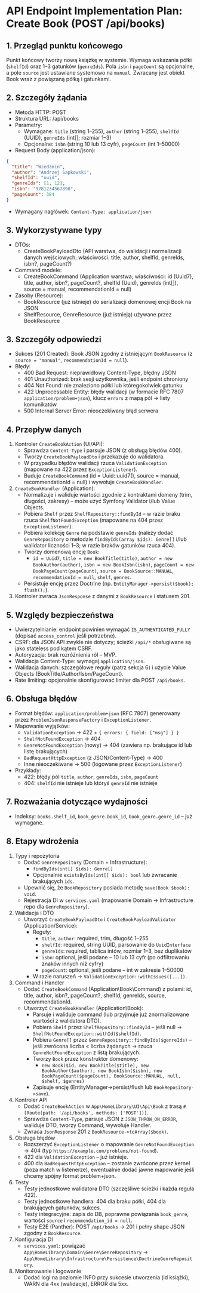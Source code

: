 # API Endpoint Implementation Plan: Create Book (POST /api/books)

## 1. Przegląd punktu końcowego
Punkt końcowy tworzy nową książkę w systemie. Wymaga wskazania półki (`shelfId`) oraz 1–3 gatunków (`genreIds`). Pola `isbn` i `pageCount` są opcjonalne, a pole `source` jest ustawiane systemowo na `manual`. Zwracany jest obiekt Book wraz z powiązaną półką i gatunkami.

## 2. Szczegóły żądania
- Metoda HTTP: POST
- Struktura URL: /api/books
- Parametry:
  - Wymagane: `title` (string 1–255), `author` (string 1–255), `shelfId` (UUID), `genreIds` (int[]; rozmiar 1–3)
  - Opcjonalne: `isbn` (string 10 lub 13 cyfr), `pageCount` (int 1–50000)
- Request Body (application/json):
```json
{
  "title": "Wiedźmin",
  "author": "Andrzej Sapkowski",
  "shelfId": "uuid",
  "genreIds": [1, 12],
  "isbn": "9781234567890",
  "pageCount": 384
}
```
- Wymagany nagłówek: `Content-Type: application/json`

## 3. Wykorzystywane typy
- DTOs:
  - CreateBookPayloadDto (API warstwa, do walidacji i normalizacji danych wejściowych; właściwości: title, author, shelfId, genreIds, isbn?, pageCount?)
- Command modele:
  - CreateBookCommand (Application warstwa; właściwości: id (Uuid7), title, author, isbn?, pageCount?, shelfId (Uuid), genreIds (int[]), source = manual, recommendationId = null)
- Zasoby (Resource):
  - BookResource (już istnieje) do serializacji domenowej encji Book na JSON
  - ShelfResource, GenreResource (już istnieją) używane przez BookResource

## 3. Szczegóły odpowiedzi
- Sukces (201 Created): Book JSON zgodny z istniejącym `BookResource` (z `source = "manual"`, `recommendationId = null`).
- Błędy:
  - 400 Bad Request: nieprawidłowy Content-Type, błędny JSON
  - 401 Unauthorized: brak sesji użytkownika, jeśli endpoint chroniony
  - 404 Not Found: nie znaleziono półki lub któregokolwiek gatunku
  - 422 Unprocessable Entity: błędy walidacji (w formacie RFC 7807 `application/problem+json`), klucz `errors` z mapą pól → listy komunikatów
  - 500 Internal Server Error: nieoczekiwany błąd serwera

## 4. Przepływ danych
1) Kontroler `CreateBookAction` (UI/API):
   - Sprawdza `Content-Type` i parsuje JSON (z obsługą błędów 400).
   - Tworzy `CreateBookPayloadDto` i przekazuje do walidatora.
   - W przypadku błędów walidacji rzuca `ValidationException` (mapowane na 422 przez `ExceptionListener`).
   - Buduje `CreateBookCommand` (id = Uuid::uuid7(), source = manual, recommendationId = null) i wywołuje `CreateBookHandler`.
2) `CreateBookHandler` (Application):
   - Normalizuje i waliduje wartości zgodnie z kontraktami domeny (trim, długości, zakresy) – może użyć Symfony Validator i/lub Value Objects.
   - Pobiera `Shelf` przez `ShelfRepository::findById` – w razie braku rzuca `ShelfNotFoundException` (mapowane na 404 przez `ExceptionListener`).
   - Pobiera kolekcję `Genre` na podstawie `genreIds` (należy dodać `GenreRepository` o metodzie `findByIds(array $ids): Genre[]` i/lub walidator liczności 1–3; w razie braków gatunków rzuca 404).
   - Tworzy domenową encję `Book`:
     - `id = Uuid7`, `title = new BookTitle(title)`, `author = new BookAuthor(author)`, `isbn = new BookIsbn(isbn)`, `pageCount = new BookPageCount(pageCount)`, `source = BookSource::MANUAL`, `recommendationId = null`, `shelf`, `genres`.
   - Persistuje encję przez Doctrine (np. `EntityManager->persist($book); flush();`).
3) Kontroler zwraca `JsonResponse` z danymi z `BookResource` i statusem 201.

## 5. Względy bezpieczeństwa
- Uwierzytelnianie: endpoint powinien wymagać `IS_AUTHENTICATED_FULLY` (dopisać `access_control` jeśli potrzebne).
- CSRF: dla JSON API zwykle nie dotyczy; ścieżki `/api/*` obsługiwane są jako stateless pod kątem CSRF.
- Autoryzacja: brak rozróżnienia ról – MVP.
- Walidacja Content-Type: wymagaj `application/json`.
- Walidacja danych: szczegółowe reguły (patrz sekcja 6) i użycie Value Objects (BookTitle/Author/Isbn/PageCount).
- Rate limiting: opcjonalnie skonfigurować limiter dla POST `/api/books`.

## 6. Obsługa błędów
- Format błędów: `application/problem+json` (RFC 7807) generowany przez `ProblemJsonResponseFactory` i `ExceptionListener`.
- Mapowanie wyjątków:
  - `ValidationException` → 422 + `{ errors: { field: ["msg"] } }`
  - `ShelfNotFoundException` → 404
  - `GenreNotFoundException` (nowy) → 404 (zawiera np. brakujące id lub listę brakujących)
  - `BadRequestHttpException` (z JSON/Content-Type) → 400
  - Inne nieoczekiwane → 500 (logowane przez `ExceptionListener`)
- Przykłady:
  - 422: błędy pól `title`, `author`, `genreIds`, `isbn`, `pageCount`
  - 404: `shelfId` nie istnieje lub któryś `genreId` nie istnieje

## 7. Rozważania dotyczące wydajności
- Indeksy: `books.shelf_id`, `book_genre.book_id`, `book_genre.genre_id` – już wymagane.

## 8. Etapy wdrożenia
1. Typy i repozytoria
   - Dodać `GenreRepository` (Domain + Infrastructure):
     - `findByIds(int[] $ids): Genre[]`
     - Opcjonalnie `existsByIds(int[] $ids): bool` lub zwracanie brakujących `ids`.
   - Upewnić się, że `BookRepository` posiada metodę `save(Book $book): void`.
   - Rejestracja DI w `services.yaml` (mapowanie Domain → Infrastructure repo dla `GenreRepository`).
2. Walidacja i DTO
   - Utworzyć `CreateBookPayloadDto` i `CreateBookPayloadValidator` (Application/Service):
     - Reguły:
       - `title`, `author`: required, trim, długość 1–255
       - `shelfId`: required, string UUID, parsowanie do `UuidInterface`
       - `genreIds`: required, tablica intów, rozmiar 1–3, bez duplikatów
       - `isbn`: optional, jeśli podane – 10 lub 13 cyfr (po odfiltrowaniu znaków innych niż cyfry)
       - `pageCount`: optional, jeśli podane – int w zakresie 1–50000
     - W razie naruszeń → `ValidationException::withIssues([...])`.
3. Command i Handler
   - Dodać `CreateBookCommand` (Application\Book\Command) z polami: id, title, author, isbn?, pageCount?, shelfId, genreIds, source, recommendationId.
   - Utworzyć `CreateBookHandler` (Application\Book):
     - Parsuje i waliduje command (lub przyjmuje już znormalizowane wartości z walidatora DTO).
     - Pobiera `Shelf` przez `ShelfRepository::findById` – jeśli null → `ShelfNotFoundException::withId($shelfId)`.
     - Pobiera `Genre[]` przez `GenreRepository::findByIds($genreIds)` – jeśli zwrócona liczba < liczba żądanych → rzuca `GenreNotFoundException` z listą brakujących.
     - Tworzy `Book` przez konstruktor domenowy:
       - `new Book($id, new BookTitle($title), new BookAuthor($author), new BookIsbn($isbn), new BookPageCount($pageCount), BookSource::MANUAL, null, $shelf, $genres)`
     - Zapisuje encję (EntityManager->persist/flush lub `BookRepository->save`).
4. Kontroler API
   - Dodać `CreateBookAction` w `App\HomeLibrary\UI\Api\Book` z trasą `#[Route(path: '/api/books', methods: ['POST'])]`.
   - Sprawdza `Content-Type`, parsuje JSON z `JSON_THROW_ON_ERROR`, waliduje DTO, tworzy Command, wywołuje Handler.
   - Zwraca `JsonResponse` 201 z `BookResource->toArray($book)`.
5. Obsługa błędów
   - Rozszerzyć `ExceptionListener` o mapowanie `GenreNotFoundException` → 404 (typ `https://example.com/problems/not-found`).
   - 422 dla `ValidationException` – już istnieje.
   - 400 dla `BadRequestHttpException` – zostanie zwrócone przez kernel (poza match w listenerze), ewentualnie dodać jawne mapowanie jeśli chcemy spójny format problem+json.
6. Testy
   - Testy jednostkowe walidatora DTO (szczęśliwe ścieżki i każda reguła 422).
   - Testy jednostkowe handlera: 404 dla braku półki, 404 dla brakujących gatunków, sukces.
   - Testy integracyjne: zapis do DB, poprawne powiązania `book_genre`, wartości `source` i `recommendation_id = null`.
   - Testy E2E (Panther): POST `/api/books` → 201 i pełny shape JSON zgodny z `BookResource`.
7. Konfiguracja DI
   - `services.yaml`: powiązać `App\HomeLibrary\Domain\Genre\GenreRepository` → `App\HomeLibrary\Infrastructure\Persistence\DoctrineGenreRepository`.
8. Monitorowanie i logowanie
   - Dodać logi na poziomie INFO przy sukcesie utworzenia (id książki), WARN dla 4xx (walidacje), ERROR dla 5xx.
